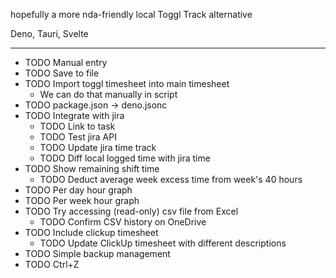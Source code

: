 hopefully a more nda-friendly local Toggl Track alternative

Deno, Tauri, Svelte

---
- TODO Manual entry
- TODO Save to file
- TODO Import toggl timesheet into main timesheet
  - We can do that manually in script
- TODO package.json → deno.jsonc
- TODO Integrate with jira
  - TODO Link to task
  - TODO Test jira API
  - TODO Update jira time track
  - TODO Diff local logged time with jira time
- TODO Show remaining shift time
  - TODO Deduct average week excess time from week's 40 hours
- TODO Per day hour graph
- TODO Per week hour graph
- TODO Try accessing (read-only) csv file from Excel
  - TODO Confirm CSV history on OneDrive
- TODO Include clickup timesheet
  - TODO Update ClickUp timesheet with different descriptions
- TODO Simple backup management
- TODO Ctrl+Z